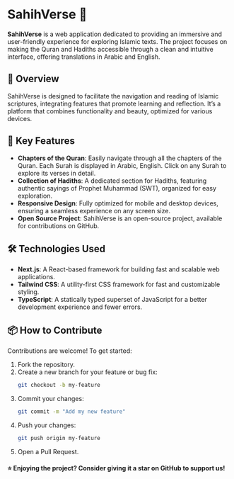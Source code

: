 
# SahihVerse 🌙

**SahihVerse** is a web application dedicated to providing an immersive and user-friendly experience for exploring Islamic texts. The project focuses on making the Quran and Hadiths accessible through a clean and intuitive interface, offering translations in Arabic and English.
## 📖 Overview

SahihVerse is designed to facilitate the navigation and reading of Islamic scriptures, integrating features that promote learning and reflection. It’s a platform that combines functionality and beauty, optimized for various devices.

## 🚀 Key Features

- **Chapters of the Quran**: Easily navigate through all the chapters of the Quran. Each Surah is displayed in Arabic, English. Click on any Surah to explore its verses in detail.
- **Collection of Hadiths**: A dedicated section for Hadiths, featuring authentic sayings of Prophet Muhammad (SWT), organized for easy exploration.
- **Responsive Design**: Fully optimized for mobile and desktop devices, ensuring a seamless experience on any screen size.
- **Open Source Project**: SahihVerse is an open-source project, available for contributions on GitHub.

## 🛠️ Technologies Used

- **Next.js**: A React-based framework for building fast and scalable web applications.
- **Tailwind CSS**: A utility-first CSS framework for fast and customizable styling.
- **TypeScript**: A statically typed superset of JavaScript for a better development experience and fewer errors.

## 📦 How to Contribute

Contributions are welcome! To get started:

1. Fork the repository.
2. Create a new branch for your feature or bug fix:
   ```bash
   git checkout -b my-feature
    ```
3. Commit your changes:
    ```bash
    git commit -m "Add my new feature"
    ```
4. Push your changes:
    ```bash
    git push origin my-feature
    ```
5. Open a Pull Request.

#### ⭐ Enjoying the project? Consider giving it a star on GitHub to support us!